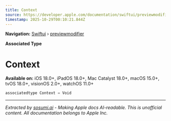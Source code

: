 ```yaml
---
title: Context
source: https://developer.apple.com/documentation/swiftui/previewmodifier/context
timestamp: 2025-10-29T00:10:21.844Z
---
```


**Navigation:** [Swiftui](/documentation/swiftui) › [previewmodifier](/documentation/swiftui/previewmodifier)

**Associated Type**

# Context

**Available on:** iOS 18.0+, iPadOS 18.0+, Mac Catalyst 18.0+, macOS 15.0+, tvOS 18.0+, visionOS 2.0+, watchOS 11.0+

```swift
associatedtype Context = Void
```

---

*Extracted by [sosumi.ai](https://sosumi.ai) - Making Apple docs AI-readable.*
*This is unofficial content. All documentation belongs to Apple Inc.*
